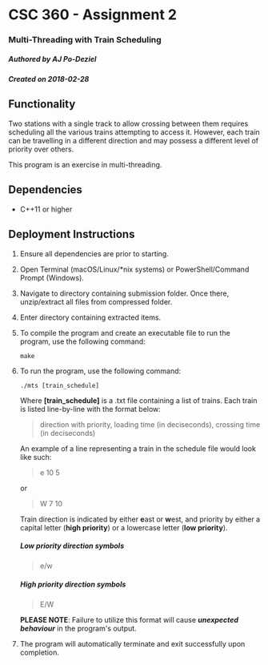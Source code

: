 # CSC 360 - Assignment 2
### Multi-Threading with Train Scheduling

##### Authored by AJ Po-Deziel
##### Created on 2018-02-28

## Functionality
Two stations with a single track to allow crossing between them requires
scheduling all the various trains attempting to access it. However, each train
can be travelling in a different direction and may possess a different level
of priority over others.

This program is an exercise in multi-threading.

## Dependencies
* C++11 or higher

## Deployment Instructions
1. Ensure all dependencies are prior to starting.

2. Open Terminal (macOS/Linux/*nix systems) or PowerShell/Command Prompt (Windows).

3. Navigate to directory containing submission folder. Once there, unzip/extract
   all files from compressed folder.

4. Enter directory containing extracted items.

5. To compile the program and create an executable file to run the program,
   use the following command:
   ```
   make
   ```

6. To run the program, use the following command:
   ```
   ./mts [train_schedule]
   ```
   Where **[train_schedule]** is a .txt file containing a list of trains.
   Each train is listed line-by-line with the format below:
   > direction with priority, loading time (in deciseconds), crossing time (in deciseconds)

   An example of a line representing a train in the schedule file would look like such:
   > e 10 5

   or

   > W 7 10

   Train direction is indicated by either **e**ast or **w**est, and priority
   by either a capital letter (**high priority**) or a lowercase letter (**low priority**).

   ##### Low priority direction symbols
   > e/w

   ##### High priority direction symbols
   > E/W

   **PLEASE NOTE**: Failure to utilize this format will cause **_unexpected behaviour_**
   in the program's output.

7. The program will automatically terminate and exit successfully upon completion.

